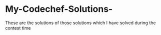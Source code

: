 # My-Codechef-Solutions-
These are the solutions of those solutions which I have solved during the contest time 
